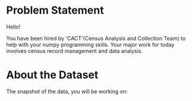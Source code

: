 # Problem Statement
Hello!

You have been hired by 'CACT'(Census Analysis and Collection Team) to help with your numpy programming skills. Your major work for today involves census record management and data analysis.

# About the Dataset
The snapshot of the data, you will be working on:
